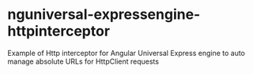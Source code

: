 # nguniversal-expressengine-httpinterceptor
Example of Http interceptor for Angular Universal Express engine to auto manage absolute URLs for HttpClient requests
